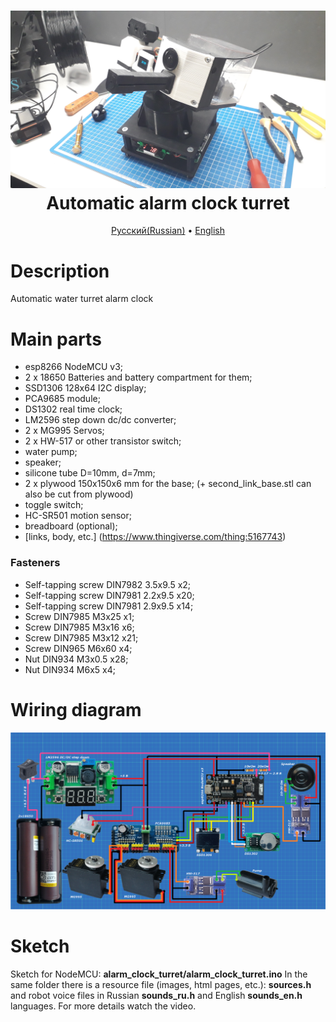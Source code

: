<h1 align="center">
  <a href="https://youtu.be/pdIlyJ9fpZc"><img src="https://github.com/TrashRobotics/AlarmClockTurret/blob/main/img/alarm_clock_turret.jpg" alt="Turret alarm clock" width="800"></a>
  <br>
   Automatic alarm clock turret 
  <br>
</h1>

<p align="center">
  <a href="https://github.com/TrashRobotics/AlarmClockTurret/blob/main/README.md">Русский(Russian)</a> •
  <a href="https://github.com/TrashRobotics/AlarmClockTurret/blob/main/README-en.md">English</a> 
</p>

# Description
Automatic water turret alarm clock

# Main parts
* esp8266 NodeMCU v3;
* 2 x 18650 Batteries and battery compartment for them;
* SSD1306 128x64 I2C display;
* PCA9685 module;
* DS1302 real time clock;
* LM2596 step down dc/dc converter;
* 2 x MG995 Servos;
* 2 x HW-517 or other transistor switch;
* water pump;
* speaker;
* silicone tube D=10mm, d=7mm;
* 2 x plywood 150x150x6 mm for the base; (+ second_link_base.stl can also be cut from plywood)
* toggle switch;
* HC-SR501 motion sensor;
* breadboard (optional);
* [links, body, etc.] (https://www.thingiverse.com/thing:5167743)

### Fasteners
* Self-tapping screw DIN7982 3.5x9.5	x2;
* Self-tapping screw DIN7981 2.2x9.5	x20;
* Self-tapping screw DIN7981 2.9x9.5	x14;
* Screw DIN7985 M3x25		x1;
* Screw DIN7985 M3x16		x6;
* Screw DIN7985 M3x12		x21;
* Screw DIN965  M6x60		x4;
* Nut DIN934 M3x0.5		    x28;
* Nut DIN934 M6x5			x4;

# Wiring diagram
![Wiring diagram](https://github.com/TrashRobotics/AlarmClockTurret/blob/main/img/schematic.png)

# Sketch
Sketch for NodeMCU: **alarm_clock_turret/alarm_clock_turret.ino**
In the same folder there is a resource file (images, html pages, etc.): **sources.h** and
robot voice files in Russian **sounds_ru.h** and English **sounds_en.h** languages.
For more details watch the video.

